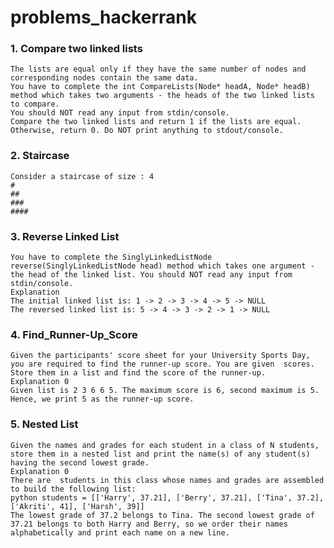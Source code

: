 # problems_hackerrank
### 1. Compare two linked lists
    The lists are equal only if they have the same number of nodes and corresponding nodes contain the same data.
    You have to complete the int CompareLists(Node* headA, Node* headB) method which takes two arguments - the heads of the two linked lists to compare. 
    You should NOT read any input from stdin/console.
    Compare the two linked lists and return 1 if the lists are equal. Otherwise, return 0. Do NOT print anything to stdout/console.
    
### 2. Staircase
    Consider a staircase of size : 4
    #
    ##
    ###
    ####
    
### 3. Reverse Linked List
    You have to complete the SinglyLinkedListNode reverse(SinglyLinkedListNode head) method which takes one argument - the head of the linked list. You should NOT read any input from stdin/console.
    Explanation
    The initial linked list is: 1 -> 2 -> 3 -> 4 -> 5 -> NULL
    The reversed linked list is: 5 -> 4 -> 3 -> 2 -> 1 -> NULL
    
### 4. Find_Runner-Up_Score
    Given the participants' score sheet for your University Sports Day, you are required to find the runner-up score. You are given  scores. Store them in a list and find the score of the runner-up.
    Explanation 0
    Given list is 2 3 6 6 5. The maximum score is 6, second maximum is 5. Hence, we print 5 as the runner-up score.
    
### 5. Nested List
    Given the names and grades for each student in a class of N students, store them in a nested list and print the name(s) of any student(s) having the second lowest grade.
    Explanation 0
    There are  students in this class whose names and grades are assembled to build the following list:
    python students = [['Harry', 37.21], ['Berry', 37.21], ['Tina', 37.2], ['Akriti', 41], ['Harsh', 39]]
    The lowest grade of 37.2 belongs to Tina. The second lowest grade of 37.21 belongs to both Harry and Berry, so we order their names alphabetically and print each name on a new line.
